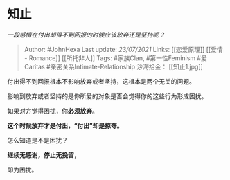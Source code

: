 # 知止
*一段感情在付出却得不到回报的时候应该放弃还是坚持呢？*

> Author: #JohnHexa
Last update: *23/07/2021* 
Links: [[恋爱原理]] [[爱情 - Romance]] [[所托非人]]
Tags:  #家族Clan,  #第一性Feminism #爱Caritas #亲密关系Intimate-Relationship 
沙海拾金： [[知止1.jpg]]



付出得不到回报根本不影响放弃或者坚持，这根本是两个无关的问题。

影响到放弃或者坚持的是你所爱的对象是否会觉得你的这些行为形成困扰。

如果对方觉得困扰，你**必须放弃**。

**这个时候放弃才是付出，“付出”却是掠夺。**

怎么知道是不是困扰？

**继续无感谢，停止无挽留，**

即为困扰。



